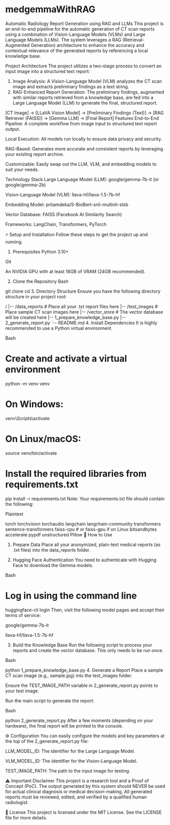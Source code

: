 # medgemmaWithRAG
Automatic Radiology Report Generation using RAG and LLMs
This project is an end-to-end pipeline for the automatic generation of CT scan reports using a combination of Vision-Language Models (VLMs) and Large Language Models (LLMs). The system leverages a RAG (Retrieval-Augmented Generation) architecture to enhance the accuracy and contextual relevance of the generated reports by referencing a local knowledge base.

Project Architecture
The project utilizes a two-stage process to convert an input image into a structured text report:

1. Image Analysis: A Vision-Language Model (VLM) analyzes the CT scan image and extracts preliminary findings as a text string.
2. RAG-Enhanced Report Generation: The preliminary findings, augmented with similar reports retrieved from a knowledge base, are fed into a Large Language Model (LLM) to generate the final, structured report.

[CT Image] -> [LLaVA Vision Model] -> [Preliminary Findings (Text)] -> [RAG Retriever (FAISS)] -> [Gemma LLM] -> [Final Report]
Features
End-to-End Pipeline: A complete workflow from image input to structured text report output.

Local Execution: All models run locally to ensure data privacy and security.

RAG-Based: Generates more accurate and consistent reports by leveraging your existing report archive.

Customizable: Easily swap out the LLM, VLM, and embedding models to suit your needs.

Technology Stack
Large Language Model (LLM): google/gemma-7b-it (or google/gemma-2b)

Vision-Language Model (VLM): llava-hf/llava-1.5-7b-hf

Embedding Model: pritamdeka/S-BioBert-snli-multinli-stsb

Vector Database: FAISS (Facebook AI Similarity Search)

Frameworks: LangChain, Transformers, PyTorch

⚡ Setup and Installation
Follow these steps to get the project up and running.

1. Prerequisites
Python 3.10+

Git

An NVIDIA GPU with at least 16GB of VRAM (24GB recommended).

2. Clone the Repository
Bash

git clone <YOUR-REPOSITORY-URL>
cd <YOUR-PROJECT-DIRECTORY>
3. Directory Structure
Ensure you have the following directory structure in your project root:

/
|-- /data_reports           # Place all your .txt report files here
|-- /test_images            # Place sample CT scan images here
|-- /vector_store           # The vector database will be created here
|-- 1_prepare_knowledge_base.py
|-- 2_generate_report.py
`-- README.md
4. Install Dependencies
It is highly recommended to use a Python virtual environment.

Bash

# Create and activate a virtual environment
python -m venv venv
# On Windows:
venv\Scripts\activate
# On Linux/macOS:
source venv/bin/activate

# Install the required libraries from requirements.txt
pip install -r requirements.txt
Note: Your requirements.txt file should contain the following:

Plaintext

torch
torchvision
torchaudio
langchain
langchain-community
transformers
sentence-transformers
faiss-cpu # or faiss-gpu if on Linux
bitsandbytes
accelerate
pypdf
unstructured
Pillow
🚀 How to Use
1. Prepare Data
Place all your anonymized, plain-text medical reports (as .txt files) into the data_reports folder.

2. Hugging Face Authentication
You need to authenticate with Hugging Face to download the Gemma models.

Bash

# Log in using the command line
huggingface-cli login
Then, visit the following model pages and accept their terms of service:

google/gemma-7b-it

llava-hf/llava-1.5-7b-hf

3. Build the Knowledge Base
Run the following script to process your reports and create the vector database. This only needs to be run once.

Bash

python 1_prepare_knowledge_base.py
4. Generate a Report
Place a sample CT scan image (e.g., sample.jpg) into the test_images folder.

Ensure the TEST_IMAGE_PATH variable in 2_generate_report.py points to your test image.

Run the main script to generate the report:

Bash

python 2_generate_report.py
After a few moments (depending on your hardware), the final report will be printed to the console.

⚙️ Configuration
You can easily configure the models and key parameters at the top of the 2_generate_report.py file:

LLM_MODEL_ID: The identifier for the Large Language Model.

VLM_MODEL_ID: The identifier for the Vision-Language Model.

TEST_IMAGE_PATH: The path to the input image for testing.

⚠️ Important Disclaimer
This project is a research tool and a Proof of Concept (PoC). The output generated by this system should NEVER be used for actual clinical diagnosis or medical decision-making. All generated reports must be reviewed, edited, and verified by a qualified human radiologist.

📄 License
This project is licensed under the MIT License. See the LICENSE file for more details.
